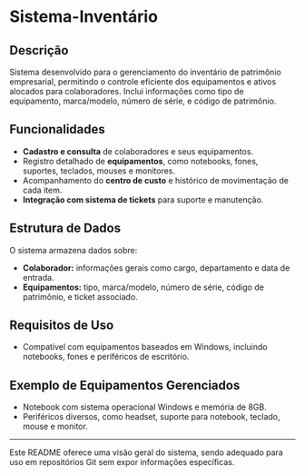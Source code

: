 # Sistema-Inventário

## Descrição
Sistema desenvolvido para o gerenciamento do inventário de patrimônio empresarial, permitindo o controle eficiente dos equipamentos e ativos alocados para colaboradores. Inclui informações como tipo de equipamento, marca/modelo, número de série, e código de patrimônio.

## Funcionalidades
- **Cadastro e consulta** de colaboradores e seus equipamentos.
- Registro detalhado de **equipamentos**, como notebooks, fones, suportes, teclados, mouses e monitores.
- Acompanhamento do **centro de custo** e histórico de movimentação de cada item.
- **Integração com sistema de tickets** para suporte e manutenção.

## Estrutura de Dados
O sistema armazena dados sobre:
- **Colaborador:** informações gerais como cargo, departamento e data de entrada.
- **Equipamentos:** tipo, marca/modelo, número de série, código de patrimônio, e ticket associado.

## Requisitos de Uso
- Compatível com equipamentos baseados em Windows, incluindo notebooks, fones e periféricos de escritório.

## Exemplo de Equipamentos Gerenciados
- Notebook com sistema operacional Windows e memória de 8GB.
- Periféricos diversos, como headset, suporte para notebook, teclado, mouse e monitor.

---

Este README oferece uma visão geral do sistema, sendo adequado para uso em repositórios Git sem expor informações específicas.
